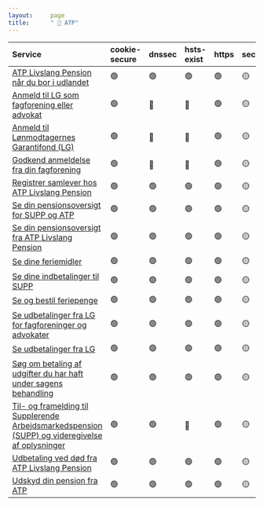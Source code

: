 ```yaml
---
layout:     page
title:      " 🔴 ATP"
---
```


 

| Service                                                                                                                                                                                  | cookie-secure   | dnssec   | hsts-exist   | https   | security.txt   | ssl-test   |
|:-----------------------------------------------------------------------------------------------------------------------------------------------------------------------------------------|:----------------|:---------|:-------------|:--------|:---------------|:-----------|
| [ATP Livslang Pension når du bor i udlandet](https://borger.atp.dk/atpprivat/pension-i-udlandet)                                                                                         | 🟢               | 🟢        | 🟢            | 🟢       | 🟡              | 🟢          |
| [Anmeld til LG som fagforening eller advokat](https://webservices.capevo.net/customers/atp/lg/iframe/xformframe.aspx?formalias=lgoversigt&formgroup=443&formstyle=1658&casefolderid=655) | 🟢               | 🔴        | 🔴            | 🟢       | 🟡              | 🟢          |
| [Anmeld til Lønmodtagernes Garantifond (LG)](https://webservices.capevo.net/customers/atp/lg/iframe/xformframe.aspx?formalias=lgoversigt&formgroup=443&formstyle=1658&casefolderid=655)  | 🟢               | 🔴        | 🔴            | 🟢       | 🟡              | 🟢          |
| [Godkend anmeldelse fra din fagforening](https://webservices.capevo.net/customers/atp/lg/iframe/xformframe.aspx?formalias=lgoversigt&formgroup=443&formstyle=1658&casefolderid=655)      | 🟢               | 🔴        | 🔴            | 🟢       | 🟡              | 🟢          |
| [Registrer samlever hos ATP Livslang Pension](https://borger.atp.dk/atpprivat/registrer-samlever)                                                                                        | 🟢               | 🟢        | 🟢            | 🟢       | 🟡              | 🟢          |
| [Se din pensionsoversigt for SUPP og ATP](https://borger.atp.dk/atpprivat/pensionsoversigt)                                                                                              | 🟢               | 🟢        | 🟢            | 🟢       | 🟡              | 🟢          |
| [Se din pensionsoversigt fra ATP Livslang Pension](https://borger.atp.dk/atpprivat)                                                                                                      | 🟢               | 🟢        | 🟢            | 🟢       | 🟡              | 🟢          |
| [Se dine feriemidler](https://borger.atp.dk/Loenmodtager/)                                                                                                                               | 🟢               | 🟢        | 🟢            | 🟢       | 🟡              | 🟢          |
| [Se dine indbetalinger til SUPP](https://borger.atp.dk/atpprivat/indbetalinger)                                                                                                          | 🟢               | 🟢        | 🟢            | 🟢       | 🟡              | 🟢          |
| [Se og bestil feriepenge](https://borger.atp.dk/FPSe/borger)                                                                                                                             | 🟢               | 🟢        | 🟢            | 🟢       | 🟡              | 🟢          |
| [Se udbetalinger fra LG for fagforeninger og advokater](https://virk.dk/myndigheder/stat/LG/selvbetjening/Udbetaling_fra_LG_ved_konkurs_for_kuratorer_og_bobestyrere/)                   | 🟢               | 🟢        | 🟢            | 🟢       | 🟡              | 🟢          |
| [Se udbetalinger fra LG](https://borger.atp.dk/LGSagsListe/borger/LGSagsListe.do)                                                                                                        | 🟢               | 🟢        | 🟢            | 🟢       | 🟡              | 🟢          |
| [Søg om betaling af udgifter du har haft under sagens behandling](https://www.borger.dk/~/media/borgerdk/dokumenter/ATP/AES/AES-betalingafudgifterduharhaftundersagensbehandling)        | 🟢               | 🟢        | 🟢            | 🟢       | 🟡              | 🟢          |
| [Til- og framelding til Supplerende Arbejdsmarkedspension (SUPP) og videregivelse af oplysninger](https://www.minpensionssag.dk/pe-selvbetjening/aendringer/foerdubegynder/supp)         | 🟢               | 🟢        | 🔴            | 🟢       | 🟡              | 🟢          |
| [Udbetaling ved død fra ATP Livslang Pension](https://borger.atp.dk/atpprivat/udbetaling-ved-doed)                                                                                       | 🟢               | 🟢        | 🟢            | 🟢       | 🟡              | 🟢          |
| [Udskyd din pension fra ATP](https://borger.atp.dk/atpprivat/udskyd-pension)                                                                                                             | 🟢               | 🟢        | 🟢            | 🟢       | 🟡              | 🟢          |


